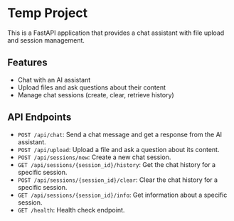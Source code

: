 # Temp Project

This is a FastAPI application that provides a chat assistant with file upload and session management.

## Features

- Chat with an AI assistant
- Upload files and ask questions about their content
- Manage chat sessions (create, clear, retrieve history)

## API Endpoints

-   `POST /api/chat`: Send a chat message and get a response from the AI assistant.
-   `POST /api/upload`: Upload a file and ask a question about its content.
-   `POST /api/sessions/new`: Create a new chat session.
-   `GET /api/sessions/{session_id}/history`: Get the chat history for a specific session.
-   `POST /api/sessions/{session_id}/clear`: Clear the chat history for a specific session.
-   `GET /api/sessions/{session_id}/info`: Get information about a specific session.
-   `GET /health`: Health check endpoint.
